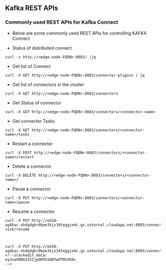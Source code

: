## Kafka REST APIs


### Commonly used REST APIs for Kafka Connect 

- Below are some commonly used REST APIs for controlling KAFKA Connect 

- Status of distributed connect 
```
curl -s http://<edge-node-FQDN>:8083/ |jq
```

- Get list of Connect 
```
curl -X GET http://<edge-node-FQDN>:8083/connector-plugins | jq
```
- Get list of connectors in the cluster 
```
curl -X GET http://<edge-node-FQDN>:8083/connectors
```

- Get Status of connector 
```
curl -X GET http://<edge-node-FQDN>:8083/connectors/<connector-name>
```
- Get connector Tasks
``` 
curl -X GET http://<edge-node-FQDN>:8083/connectors/<connector-name>/tasks
```
- Restart a connector
```
curl -X POST http://<edge-node-FQDN>:8083/connectors/<connector-name>/restart
```

- Delete a connector
``` 
curl -X DELETE http://<edge-node-FQDN>:8083/connectors/<connector-name>/
```
- Pause a connector
```
curl -X PUT http://<edge-node-FQDN>:8083/connectors/<connector-name>/pause
```
- Resume a connector
```
curl -X PUT http://ed10-ag4kac.ohdqdgkr0bpe3kjx3dteggje4c.gx.internal.cloudapp.net:8083/connectors/blob-sink/resume



curl -X PUT http://ed10-ag4kac.ohdqdgkr0bpe3kjx3dteggje4c.gx.internal.cloudapp.net:8083/connectors/connector1/resume 
<!--stackedit_data:
eyJoaXN0b3J5IjpbMTU1ODYwOTMzXX0=
-->